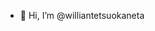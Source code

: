 - 👋 Hi, I’m @williantetsuokaneta

<!---
williantetsuokaneta/williantetsuokaneta is a ✨ special ✨ repository because its `README.md` (this file) appears on your GitHub profile.
You can click the Preview link to take a look at your changes.
--->
